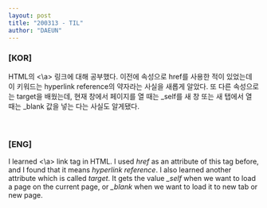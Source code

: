 ```yaml
---
layout: post
title: "200313 - TIL"
author: "DAEUN"
---
```


### [KOR]
HTML의 <\a> 링크에 대해 공부했다. 이전에 속성으로 href를 사용한 적이 있었는데 이 키워드는 hyperlink reference의 약자라는 사실을 새롭게 알았다. 또 다른 속성으로는 target을 배웠는데, 현재 창에서 페이지를 열 때는 \_self를 새 창 또는 새 탭에서 열 때는 \_blank 값을 넣는 다는 사실도 알게됐다.
<br><br><br>
### [ENG]
I learned <\a> link tag in HTML. I used _href_ as an attribute of this tag before, and I found that it means _hyperlink reference_. I also learned another attribute which is called _target_. It gets the value _\_self_ when we want to load a page on the current page, or _\_blank_ when we want to load it to new tab or new page.